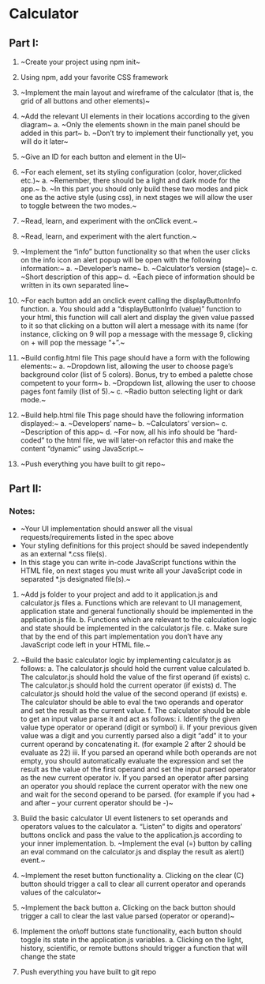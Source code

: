 # Calculator 

## Part I:
1. ~Create your project using npm init~
2. Using npm, add your favorite CSS framework
3. ~Implement the main layout and wireframe of the calculator (that is, the grid of all buttons
and other elements)~
4. ~Add the relevant UI elements in their locations according to the given diagram~
a. ~Only the elements shown in the main panel should be added in this part~
b. ~Don’t try to implement their functionally yet, you will do it later~
5. ~Give an ID for each button and element in the UI~
6. ~For each element, set its styling configuration (color, hover,clicked etc.)~
a. ~Remember, there should be a light and dark mode for the app.~
b. ~In this part you should only build these two modes and pick one as the active style
(using css), in next stages we will allow the user to toggle between the two modes.~

7. ~Read, learn, and experiment with the onClick event.~
8. ~Read, learn, and experiment with the alert function.~
9. ~Implement the “info” button functionality so that when the user clicks on the info icon an
alert popup will be open with the following information:~
a. ~Developer’s name~
b. ~Calculator’s version (stage)~
c. ~Short description of this app~
d. ~Each piece of information should be written in its own separated line~
10. ~For each button add an onclick event calling the displayButtonInfo function.
a. You should add a “displayButtonInfo (value)” function to your html, this function will
call alert and display the given value passed to it so that clicking on a button will
alert a message with its name (for instance, clicking on 9 will pop a message with the
message 9, clicking on + will pop the message “+”.~

11. ~Build config.html file
This page should have a form with the following elements:~
a. ~Dropdown list, allowing the user to choose page’s background color (list of 5 colors).
Bonus, try to embed a palette chose competent to your form~
b. ~Dropdown list, allowing the user to choose pages font family (list of 5).~
c. ~Radio button selecting light or dark mode.~

12. ~Build help.html file
This page should have the following information displayed:~
a. ~Developers’ name~
b. ~Calculators’ version~
c. ~Description of this app~
d. ~For now, all his info should be “hard-coded” to the html file, we will later-on refactor
this and make the content “dynamic” using JavaScript.~

13. ~Push everything you have built to git repo~

## Part II:
### Notes:
- ~Your UI implementation should answer all the visual requests/requirements listed in the
spec above
- Your styling definitions for this project should be saved independently as an external *.css
file(s).
- In this stage you can write in-code JavaScript functions within the HTML file, on next stages
you must write all your JavaScript code in separated *.js designated file(s).~

1. ~Add js folder to your project and add to it application.js and calculator.js files
a. Functions which are relevant to UI management, application state and general
functionally should be implemented in the application.js file.
b. Functions which are relevant to the calculation logic and state should be
implemented in the calculator.js file.
c. Make sure that by the end of this part implementation you don’t have any JavaScript
code left in your HTML file.~

2. ~Build the basic calculator logic by implementing calculator.js as follows:
a. The calculator.js should hold the current value calculated
b. The calculator.js should hold the value of the first operand (if exists)
c. The calculator.js should hold the current operator (if exists)
d. The calculator.js should hold the value of the second operand (if exists)
e. The calculator should be able to eval the two operands and operator and set the
result as the current value.
f. The calculator should be able to get an input value parse it and act as follows:
i. Identify the given value type operator or operand (digit or symbol)
ii. If your previous given value was a digit and you currently parsed also a digit
“add” it to your current operand by concatenating it. (for example 2 after 2
should be evaluate as 22)
iii. If you parsed an operand while both operands are not empty, you should
automatically evaluate the expression and set the result as the value of the
first operand and set the input parsed operator as the new current operator
iv. If you parsed an operator after parsing an operator you should replace the
current operator with the new one and wait for the second operand to be
parsed. (for example if you had + and after – your current operator should
be -)~

3. Build the basic calculator UI event listeners to set operands and operators values to the
calculator
a. “Listen” to digits and operators’ buttons onclick and pass the value to the
application.js according to your inner implementation.
b. ~Implement the eval (=) button by calling an eval command on the calculator.js and
display the result as alert() event.~

4. ~Implement the reset button functionality
a. Clicking on the clear (C) button should trigger a call to clear all current operator and
operands values of the calculator~

5. ~Implement the back button
a. Clicking on the back button should trigger a call to clear the last value parsed
(operator or operand)~

6. Implement the on\off buttons state functionality, each button should toggle its state in the
application.js variables.
a. Clicking on the light, history, scientific, or remote buttons should trigger a function
that will change the state
7. Push everything you have built to git repo